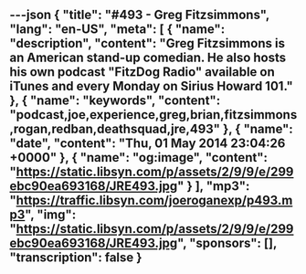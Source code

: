 ---json
{
  "title": "#493 - Greg Fitzsimmons",
  "lang": "en-US",
  "meta": [
    {
      "name": "description",
      "content": "Greg Fitzsimmons is an American stand-up comedian. He also hosts his own podcast \"FitzDog Radio\" available on iTunes and every Monday on Sirius Howard 101."
    },
    {
      "name": "keywords",
      "content": "podcast,joe,experience,greg,brian,fitzsimmons,rogan,redban,deathsquad,jre,493"
    },
    {
      "name": "date",
      "content": "Thu, 01 May 2014 23:04:26 +0000"
    },
    {
      "name": "og:image",
      "content": "https://static.libsyn.com/p/assets/2/9/9/e/299ebc90ea693168/JRE493.jpg"
    }
  ],
  "mp3": "https://traffic.libsyn.com/joeroganexp/p493.mp3",
  "img": "https://static.libsyn.com/p/assets/2/9/9/e/299ebc90ea693168/JRE493.jpg",
  "sponsors": [],
  "transcription": false
}
---
<episode-header />

<timemark seconds="0" />

<transcribe-call-to-action />

<episode-footer />